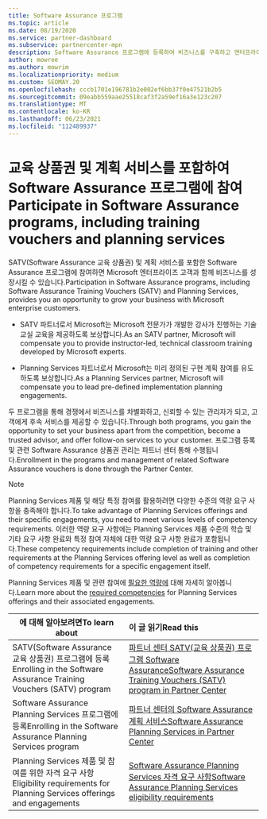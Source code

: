```yaml
---
title: Software Assurance 프로그램
ms.topic: article
ms.date: 08/19/2020
ms.service: partner-dashboard
ms.subservice: partnercenter-mpn
description: Software Assurance 프로그램에 등록하여 비즈니스를 구축하고 엔터프라이즈 고객에게 교육 및 계획을 제공하는 것에 대한 보상을 받습니다.
author: mowree
ms.author: mowrim
ms.localizationpriority: medium
ms.custom: SEOMAY.20
ms.openlocfilehash: cccb1701e196781b2e002ef6bb37f0e47521b2b5
ms.sourcegitcommit: 09eabb559aae25518caf3f2a59ef16a3e123c207
ms.translationtype: MT
ms.contentlocale: ko-KR
ms.lasthandoff: 06/23/2021
ms.locfileid: "112489937"
---
```

# <a name="participate-in-software-assurance-programs-including-training-vouchers-and-planning-services"></a><span data-ttu-id="bdd2e-103">교육 상품권 및 계획 서비스를 포함하여 Software Assurance 프로그램에 참여</span><span class="sxs-lookup"><span data-stu-id="bdd2e-103">Participate in Software Assurance programs, including training vouchers and planning services</span></span>

<span data-ttu-id="bdd2e-104">SATV(Software Assurance 교육 상품권) 및 계획 서비스를 포함한 Software Assurance 프로그램에 참여하면 Microsoft 엔터프라이즈 고객과 함께 비즈니스를 성장시킬 수 있습니다.</span><span class="sxs-lookup"><span data-stu-id="bdd2e-104">Participation in Software Assurance programs, including Software Assurance Training Vouchers (SATV) and Planning Services, provides you an opportunity to grow your business with Microsoft enterprise customers.</span></span> 

- <span data-ttu-id="bdd2e-105">SATV 파트너로서 Microsoft는 Microsoft 전문가가 개발한 강사가 진행하는 기술 교실 교육을 제공하도록 보상합니다.</span><span class="sxs-lookup"><span data-stu-id="bdd2e-105">As an SATV partner, Microsoft will compensate you to provide instructor-led, technical classroom training developed by Microsoft experts.</span></span> 

- <span data-ttu-id="bdd2e-106">Planning Services 파트너로서 Microsoft는 미리 정의된 구현 계획 참여를 유도하도록 보상합니다.</span><span class="sxs-lookup"><span data-stu-id="bdd2e-106">As a Planning Services partner, Microsoft will compensate you to lead pre-defined implementation planning engagements.</span></span> 

<span data-ttu-id="bdd2e-107">두 프로그램을 통해 경쟁에서 비즈니스를 차별화하고, 신뢰할 수 있는 관리자가 되고, 고객에게 후속 서비스를 제공할 수 있습니다.</span><span class="sxs-lookup"><span data-stu-id="bdd2e-107">Through both programs, you gain the opportunity to set your business apart from the competition, become a trusted advisor, and offer follow-on services to your customer.</span></span> <span data-ttu-id="bdd2e-108">프로그램 등록 및 관련 Software Assurance 상품권 관리는 파트너 센터 통해 수행됩니다.</span><span class="sxs-lookup"><span data-stu-id="bdd2e-108">Enrollment in the programs and management of related Software Assurance vouchers is done through the Partner Center.</span></span>

> [!NOTE]
> <span data-ttu-id="bdd2e-109">Planning Services 제품 및 해당 특정 참여를 활용하려면 다양한 수준의 역량 요구 사항을 충족해야 합니다.</span><span class="sxs-lookup"><span data-stu-id="bdd2e-109">To take advantage of Planning Services offerings and their specific engagements, you need to meet various levels of competency requirements.</span></span> <span data-ttu-id="bdd2e-110">이러한 역량 요구 사항에는 Planning Services 제품 수준의 학습 및 기타 요구 사항 완료와 특정 참여 자체에 대한 역량 요구 사항 완료가 포함됩니다.</span><span class="sxs-lookup"><span data-stu-id="bdd2e-110">These competency requirements include completion of training and other requirements at the Planning Services offering level as well as completion of competency requirements for a specific engagement itself.</span></span>  
>
> <span data-ttu-id="bdd2e-111">Planning Services 제품 및 관련 참여에 [필요한 역량에](software-assurance-dps-requirements.md) 대해 자세히 알아봅니다.</span><span class="sxs-lookup"><span data-stu-id="bdd2e-111">Learn more about the [required competencies](software-assurance-dps-requirements.md) for Planning Services offerings and their associated engagements.</span></span>


|<span data-ttu-id="bdd2e-112">**에 대해 알아보려면**</span><span class="sxs-lookup"><span data-stu-id="bdd2e-112">**To learn about**</span></span>   |<span data-ttu-id="bdd2e-113">**이 글 읽기**</span><span class="sxs-lookup"><span data-stu-id="bdd2e-113">**Read this**</span></span>   |
|--------------------------|:------------------|
|<span data-ttu-id="bdd2e-114">SATV(Software Assurance 교육 상품권) 프로그램에 등록</span><span class="sxs-lookup"><span data-stu-id="bdd2e-114">Enrolling in the Software Assurance Training Vouchers (SATV) program</span></span>  | [<span data-ttu-id="bdd2e-115">파트너 센터 SATV(교육 상품권) 프로그램 Software Assurance</span><span class="sxs-lookup"><span data-stu-id="bdd2e-115">Software Assurance Training Vouchers (SATV) program in Partner Center</span></span>](software-assurance-satv.md)|
|<span data-ttu-id="bdd2e-116">Software Assurance Planning Services 프로그램에 등록</span><span class="sxs-lookup"><span data-stu-id="bdd2e-116">Enrolling in the Software Assurance Planning Services program</span></span> | [<span data-ttu-id="bdd2e-117">파트너 센터의 Software Assurance 계획 서비스</span><span class="sxs-lookup"><span data-stu-id="bdd2e-117">Software Assurance Planning Services in Partner Center</span></span>](software-assurance-dps.md) |
|<span data-ttu-id="bdd2e-118">Planning Services 제품 및 참여를 위한 자격 요구 사항</span><span class="sxs-lookup"><span data-stu-id="bdd2e-118">Eligibility requirements for Planning Services offerings and engagements</span></span>  | [<span data-ttu-id="bdd2e-119">Software Assurance Planning Services 자격 요구 사항</span><span class="sxs-lookup"><span data-stu-id="bdd2e-119">Software Assurance Planning Services eligibility requirements</span></span>](software-assurance-dps-requirements.md)  |